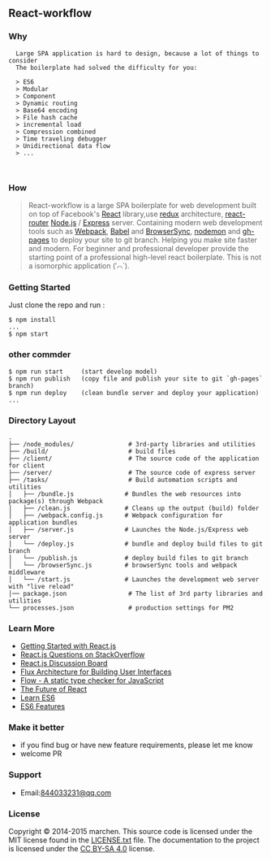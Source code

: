 ## React-workflow

### Why
```
  Large SPA application is hard to design, because a lot of things to consider
  The boilerplate had solved the difficulty for you:
  
  > ES6
  > Modular
  > Component
  > Dynamic routing
  > Base64 encoding
  > File hash cache
  > incremental load
  > Compression combined
  > Time traveling debugger
  > Unidirectional data flow
  > ...
  
  
```

### How
> React-workflow is a large SPA
> boilerplate for web development built on top of Facebook's
> [React](https://facebook.github.io/react/) library,use
> [redux](https://github.com/rackt/redux) architecture,
> [react-router]()
> [Node.js](https://nodejs.org/) / [Express](http://expressjs.com/) server.
> Containing modern web development tools such as [Webpack](http://webpack.github.io/),
> [Babel](http://babeljs.io/) and [BrowserSync](http://www.browsersync.io/),
> [nodemon](https://github.com/remy/nodemon) and
> [gh-pages](https://github.com/tschaub/gh-pages) to deploy your site to git branch.
> Helping you make site faster and modern. 
> For beginner and professional developer provide the starting point of a professional high-level react boilerplate.
> This is not a isomorphic application (′⌒`).

### Getting Started

Just clone the repo and run :
```shell
$ npm install
...
$ npm start
```

### other commder

```shell
$ npm run start     (start develop model)
$ npm run publish   (copy file and publish your site to git `gh-pages` branch)
$ npm run deploy    (clean bundle server and deploy your application)
...
```


### Directory Layout

```
.
├── /node_modules/               # 3rd-party libraries and utilities
├── /build/                      # build files
├── /client/                     # The source code of the application for client
├── /server/                     # The source code of express server
├── /tasks/                      # Build automation scripts and utilities
│   ├── /bundle.js              # Bundles the web resources into package(s) through Webpack
│   ├── /clean.js               # Cleans up the output (build) folder
│   ├── /webpack.config.js      # Webpack configuration for application bundles
│   ├── /server.js              # Launches the Node.js/Express web server
│   └── /deploy.js              # bundle and deploy build files to git branch
│   └── /publish.js             # deploy build files to git branch
│   └── /browserSync.js         # browserSync tools and webpack middleware
│   └── /start.js               # Launches the development web server with "live reload"
│── package.json                 # The list of 3rd party libraries and utilities
└── processes.json               # production settings for PM2
```


### Learn More

  * [Getting Started with React.js](http://facebook.github.io/react/)
  * [React.js Questions on StackOverflow](http://stackoverflow.com/questions/tagged/reactjs)
  * [React.js Discussion Board](https://discuss.reactjs.org/)
  * [Flux Architecture for Building User Interfaces](http://facebook.github.io/flux/)
  * [Flow - A static type checker for JavaScript](http://flowtype.org/)
  * [The Future of React](https://github.com/reactjs/react-future)
  * [Learn ES6](https://babeljs.io/docs/learn-es6/)
  * [ES6 Features](https://github.com/lukehoban/es6features#readme)

### Make it better
  * if you find bug or have new feature requirements, please let me know
  * welcome PR

### Support

  * Email:844033231@qq.com

### License

Copyright © 2014-2015 marchen. This source code is licensed under the MIT
license found in the [LICENSE.txt](https://github.com/chen844033231/react-workflow/blob/master/LICENSE.txt)
file. The documentation to the project is licensed under the
[CC BY-SA 4.0](http://creativecommons.org/licenses/by-sa/4.0/) license.
